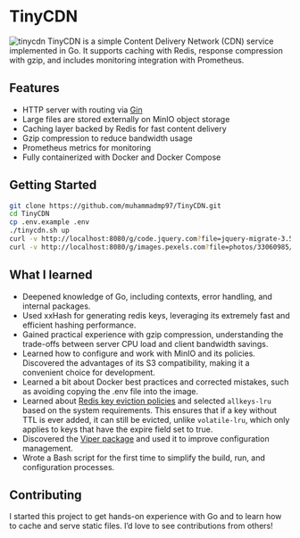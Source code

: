 # TinyCDN
![tinycdn](https://github.com/user-attachments/assets/0c709d69-afbe-4386-a936-8f999254e7dd)
TinyCDN is a simple Content Delivery Network (CDN) service implemented in Go. It supports caching with Redis, response compression with gzip, and includes monitoring integration with Prometheus.

## Features
- HTTP server with routing via [Gin](https://github.com/gin-gonic/gin)
- Large files are stored externally on MinIO object storage
- Caching layer backed by Redis for fast content delivery
- Gzip compression to reduce bandwidth usage
- Prometheus metrics for monitoring
- Fully containerized with Docker and Docker Compose

## Getting Started
```sh
git clone https://github.com/muhammadmp97/TinyCDN.git
cd TinyCDN
cp .env.example .env
./tinycdn.sh up
curl -v http://localhost:8080/g/code.jquery.com?file=jquery-migrate-3.5.2.min.js
curl -v http://localhost:8080/g/images.pexels.com?file=photos/33060985/pexels-photo-33060985.jpeg
```

## What I learned
- Deepened knowledge of Go, including contexts, error handling, and internal packages.
- Used xxHash for generating redis keys, leveraging its extremely fast and efficient hashing performance.
- Gained practical experience with gzip compression, understanding the trade-offs between server CPU load and client bandwidth savings.
- Learned how to configure and work with MinIO and its policies. Discovered the advantages of its S3 compatibility, making it a convenient choice for development.
- Learned a bit about Docker best practices and corrected mistakes, such as avoiding copying the .env file into the image.
- Learned about [Redis key eviction policies](https://redis.io/docs/latest/develop/reference/eviction/#eviction-policies) and selected `allkeys-lru` based on the system requirements. This ensures that if a key without TTL is ever added, it can still be evicted, unlike `volatile-lru`, which only applies to keys that have the expire field set to true.
- Discovered the [Viper package](https://github.com/spf13/viper) and used it to improve configuration management.
- Wrote a Bash script for the first time to simplify the build, run, and configuration processes.

## Contributing
I started this project to get hands-on experience with Go and to learn how to cache and serve static files. I’d love to see contributions from others!
